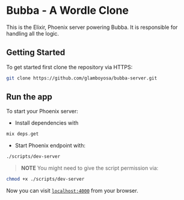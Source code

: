 # Bubba - A Wordle Clone

This is the Elixir, Phoenix server powering Bubba. It is responsible for handling all the logic.

## Getting Started

To get started first clone the repository via HTTPS:

```bash
git clone https://github.com/glamboyosa/bubba-server.git
```

## Run the app

To start your Phoenix server:

- Install dependencies with

```elixir
mix deps.get
```

- Start Phoenix endpoint with:

```bash
./scripts/dev-server
```

> **NOTE** You might need to give the script permission via:

```bash
chmod +x ./scripts/dev-server
```

Now you can visit [`localhost:4000`](http://localhost:4000) from your browser.


